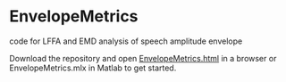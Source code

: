 # EnvelopeMetrics
code for LFFA and EMD analysis of speech amplitude envelope

Download the repository and open [EnvelopeMetrics.html](EnvelopeMetrics.html) in a browser or EnvelopeMetrics.mlx in Matlab to get started.
